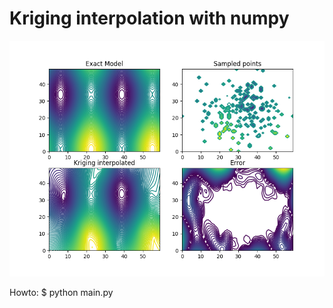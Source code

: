 
# Kriging interpolation with numpy

![sample imag](https://raw.githubusercontent.com/srivera1/python_utils/master/kriging_numpy/res.png)

Howto:
$ python main.py
